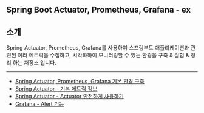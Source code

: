 ## Spring Boot Actuator, Prometheus, Grafana - ex

## 소개
Spring Actuator, Prometheus, Grafana를 사용하여 스프링부트 애플리케이션과 관련된 여러 메트릭을 수집하고, 시각화하여 모니터링할 수 있는 환경을 구축 & 실험 & 정리 하는 저장소 입니다.

---
- [Spring Actuator, Prometheus, Grafana 기본 환경 구축](https://github.com/Gonue/springboot-monitoring-in-action/blob/main/posts/simple-environment)
- [Spring Actuator - 기본 메트릭 정보](https://github.com/Gonue/springboot-monitoring-in-action/blob/main/posts/metric)
- [Spring Actuator - Actuator 안전하게 사용하기]()
- [Grafana - Alert 기능](https://github.com/Gonue/springboot-monitoring-in-action/blob/main/posts/alerting-ex)
